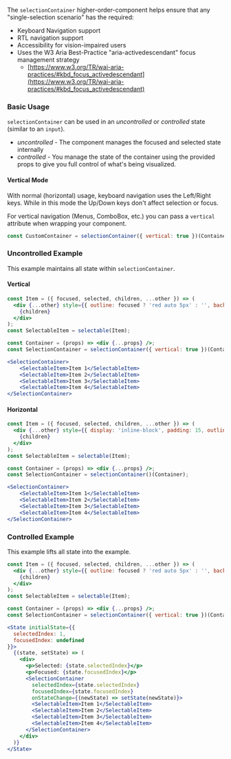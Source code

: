 The `selectionContainer` higher-order-component helps ensure that any "single-selection scenario" has the required:
- Keyboard Navigation support
- RTL navigation support
- Accessibility for vision-impaired users
- Uses the W3 Aria Best-Practice "aria-activedescendant" focus management strategy
  - [https://www.w3.org/TR/wai-aria-practices/#kbd_focus_activedescendant](https://www.w3.org/TR/wai-aria-practices/#kbd_focus_activedescendant)

### Basic Usage

`selectionContainer` can be used in an _uncontrolled_ or _controlled_ state (similar to an `input`).

- _uncontrolled_ - The component manages the focused and selected state internally
- _controlled_ - You manage the state of the container using the provided props to give you full control of what's being visualized.

#### Vertical Mode

With normal (horizontal) usage, keyboard navigation uses the Left/Right keys. While in this mode the Up/Down keys don't affect selection or focus.

For vertical navigation (Menus, ComboBox, etc.) you can pass a `vertical` attribute when wrapping your component.

```jsx static
const CustomContainer = selectionContainer({ vertical: true })(Container);
```

### Uncontrolled Example

This example maintains all state within `selectionContainer`.

#### Vertical

```jsx
const Item = ({ focused, selected, children, ...other }) => (
  <div {...other} style={{ outline: focused ? 'red auto 5px' : '', backgroundColor: selected ? 'grey' : '' }}>
    {children}
  </div>
);
const SelectableItem = selectable(Item);

const Container = (props) => <div {...props} />;
const SelectionContainer = selectionContainer({ vertical: true })(Container);

<SelectionContainer>
    <SelectableItem>Item 1</SelectableItem>
    <SelectableItem>Item 2</SelectableItem>
    <SelectableItem>Item 3</SelectableItem>
    <SelectableItem>Item 4</SelectableItem>
</SelectionContainer>
```

#### Horizontal

```jsx
const Item = ({ focused, selected, children, ...other }) => (
  <div {...other} style={{ display: 'inline-block', padding: 15, outline: focused ? 'red auto 5px' : '', backgroundColor: selected ? 'grey' : '' }}>
    {children}
  </div>
);
const SelectableItem = selectable(Item);

const Container = (props) => <div {...props} />;
const SelectionContainer = selectionContainer()(Container);

<SelectionContainer>
    <SelectableItem>Item 1</SelectableItem>
    <SelectableItem>Item 2</SelectableItem>
    <SelectableItem>Item 3</SelectableItem>
    <SelectableItem>Item 4</SelectableItem>
</SelectionContainer>
```

### Controlled Example

This example lifts all state into the example.

```jsx
const Item = ({ focused, selected, children, ...other }) => (
  <div {...other} style={{ outline: focused ? 'red auto 5px' : '', backgroundColor: selected ? 'grey' : '' }}>
    {children}
  </div>
);
const SelectableItem = selectable(Item);

const Container = (props) => <div {...props} />;
const SelectionContainer = selectionContainer({ vertical: true })(Container);

<State initialState={{
  selectedIndex: 1,
  focusedIndex: undefined
}}>
  {(state, setState) => (
    <div>
      <p>Selected: {state.selectedIndex}</p>
      <p>Focused: {state.focusedIndex}</p>
      <SelectionContainer
        selectedIndex={state.selectedIndex}
        focusedIndex={state.focusedIndex}
        onStateChange={(newState) => setState(newState)}>
        <SelectableItem>Item 1</SelectableItem>
        <SelectableItem>Item 2</SelectableItem>
        <SelectableItem>Item 3</SelectableItem>
        <SelectableItem>Item 4</SelectableItem>
      </SelectionContainer>
    </div>
  )}
</State>
```
